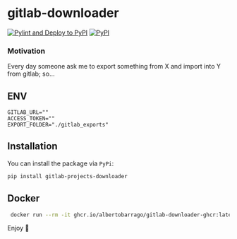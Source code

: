 # gitlab-downloader 
[![Pylint and Deploy to PyPI](https://github.com/AlbertoBarrago/gitlab_downloader/actions/workflows/pylint.yml/badge.svg)](https://github.com/AlbertoBarrago/gitlab_downloader/actions/workflows/pylint.yml)
[![PyPI](https://img.shields.io/pypi/v/gitlab-projects-downloader?color=26272B&labelColor=090422)](https://pypi.org/project/gitlab-projects-downloader/)


### Motivation
Every day someone ask me to export something from X and import into Y  from gitlab; so...

## ENV 
```dotenv
GITLAB_URL=""
ACCESS_TOKEN=""
EXPORT_FOLDER="./gitlab_exports"
```

## Installation
You can install the package via `PyPi`:

```bash
pip install gitlab-projects-downloader
```

## Docker 
```bash 
 docker run --rm -it ghcr.io/albertobarrago/gitlab-downloader-ghcr:latest
```

Enjoy 🚀 